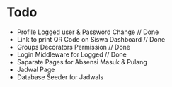 # Todo
- Profile Logged user & Password Change // Done
- Link to print QR Code on Siswa Dashboard // Done
- Groups Decorators Permission // Done
- Login Middleware for Logged // Done
- Saparate Pages for Absensi Masuk & Pulang
- Jadwal Page
- Database Seeder for Jadwals